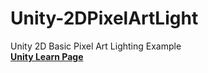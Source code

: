 # Unity-2DPixelArtLight
Unity 2D Basic Pixel Art Lighting Example<br>
**[Unity Learn Page](https://learn.unity.com/project/pixelartlight2d)**
